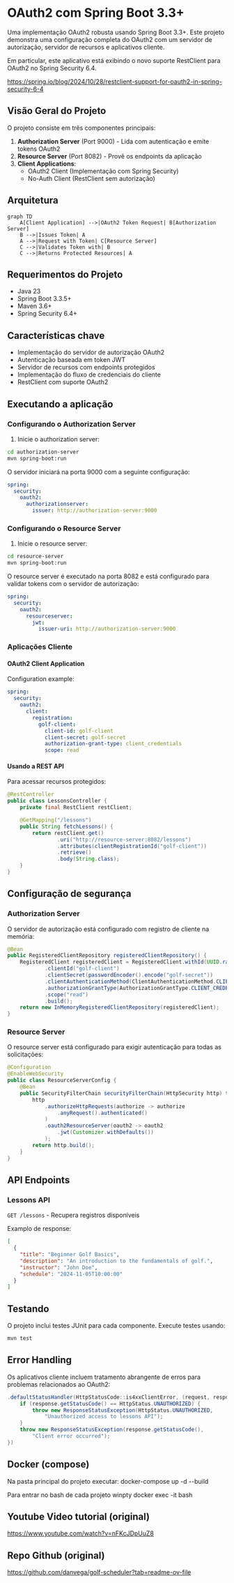 # OAuth2 com Spring Boot 3.3+ 

Uma implementação OAuth2 robusta usando Spring Boot 3.3+. Este projeto demonstra uma configuração completa do OAuth2 com um servidor de autorização, servidor de recursos e aplicativos cliente.

Em particular, este aplicativo está exibindo o novo suporte RestClient para OAuth2 no Spring Security 6.4.

https://spring.io/blog/2024/10/28/restclient-support-for-oauth2-in-spring-security-6-4

## Visão Geral do Projeto

O projeto consiste em três componentes principais:

1. **Authorization Server** (Port 9000) - Lida com autenticação e emite tokens OAuth2
2. **Resource Server** (Port 8082) - Provê os endpoints da aplicação
3. **Client Applications**:
    - OAuth2 Client (Implementação com Spring Security)
    - No-Auth Client (RestClient sem autorização)

## Arquitetura

```mermaid
graph TD
    A[Client Application] -->|OAuth2 Token Request| B[Authorization Server]
    B -->|Issues Token| A
    A -->|Request with Token| C[Resource Server]
    C -->|Validates Token with| B
    C -->|Returns Protected Resources| A
```

## Requerimentos do Projeto

- Java 23
- Spring Boot 3.3.5+
- Maven 3.6+
- Spring Security 6.4+

## Características chave

- Implementação do servidor de autorização OAuth2
- Autenticação baseada em token JWT
- Servidor de recursos com endpoints protegidos
- Implementação do fluxo de credenciais do cliente
- RestClient com suporte OAuth2

## Executando a aplicação

### Configurando o Authorization Server

1. Inicie o authorization server:

```bash
cd authorization-server
mvn spring-boot:run
```

O servidor iniciará na porta 9000 com a seguinte configuração:

```yaml
spring:
  security:
    oauth2:
      authorizationserver:
        issuer: http://authorization-server:9000
```

### Configurando o Resource Server

1. Inicie o resource server:

```bash
cd resource-server
mvn spring-boot:run
```

O resource server é executado na porta 8082 e está configurado para validar tokens com o servidor de autorização:

```yaml
spring:
  security:
    oauth2:
      resourceserver:
        jwt:
          issuer-uri: http://authorization-server:9000
```

### Aplicações Cliente

#### OAuth2 Client Application

Configuration example:

```yaml
spring:
  security:
    oauth2:
      client:
        registration:
          golf-client:
            client-id: golf-client
            client-secret: golf-secret
            authorization-grant-type: client_credentials
            scope: read
```

#### Usando a REST API

Para acessar recursos protegidos:

```java
@RestController
public class LessonsController {
    private final RestClient restClient;

    @GetMapping("/lessons")
    public String fetchLessons() {
        return restClient.get()
                .uri("http://resource-server:8082/lessons")
                .attributes(clientRegistrationId("golf-client"))
                .retrieve()
                .body(String.class);
    }
}
```

## Configuração de segurança

### Authorization Server

O servidor de autorização está configurado com registro de cliente na memória:

```java
@Bean
public RegisteredClientRepository registeredClientRepository() {
    RegisteredClient registeredClient = RegisteredClient.withId(UUID.randomUUID().toString())
            .clientId("golf-client")
            .clientSecret(passwordEncoder().encode("golf-secret"))
            .clientAuthenticationMethod(ClientAuthenticationMethod.CLIENT_SECRET_BASIC)
            .authorizationGrantType(AuthorizationGrantType.CLIENT_CREDENTIALS)
            .scope("read")
            .build();
    return new InMemoryRegisteredClientRepository(registeredClient);
}
```

### Resource Server

O resource server está configurado para exigir autenticação para todas as solicitações:

```java
@Configuration
@EnableWebSecurity
public class ResourceServerConfig {
    @Bean
    public SecurityFilterChain securityFilterChain(HttpSecurity http) throws Exception {
        http
            .authorizeHttpRequests(authorize -> authorize
                .anyRequest().authenticated()
            )
            .oauth2ResourceServer(oauth2 -> oauth2
                .jwt(Customizer.withDefaults())
            );
        return http.build();
    }
}
```

## API Endpoints

### Lessons API

`GET /lessons` - Recupera registros disponíveis

Examplo de response:
```json
[
  {
    "title": "Beginner Golf Basics",
    "description": "An introduction to the fundamentals of golf.",
    "instructor": "John Doe",
    "schedule": "2024-11-05T10:00:00"
  }
]
```

## Testando

O projeto inclui testes JUnit para cada componente. Execute testes usando:

```bash
mvn test
```

## Error Handling

Os aplicativos cliente incluem tratamento abrangente de erros para problemas relacionados ao OAuth2:

```java
.defaultStatusHandler(HttpStatusCode::is4xxClientError, (request, response) -> {
    if (response.getStatusCode() == HttpStatus.UNAUTHORIZED) {
        throw new ResponseStatusException(HttpStatus.UNAUTHORIZED, 
            "Unauthorized access to lessons API");
    }
    throw new ResponseStatusException(response.getStatusCode(), 
        "Client error occurred");
})
```
## Docker (compose)

Na pasta principal do projeto executar:
docker-compose up -d --build

Para entrar no bash de cada projeto 
winpty docker exec -it <CONTAINER ID OU CONTAINER NAME> bash



## Youtube Video tutorial (original)

https://www.youtube.com/watch?v=nFKcJDpUuZ8

## Repo Github (original)

https://github.com/danvega/golf-scheduler?tab=readme-ov-file
